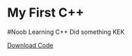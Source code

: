 # My First C++

#Noob
Learning C++ 
Did something KEK


[Download Code](https://worst-generation.prajwals.workers.dev/Prajwal/Prajwal%20Prgrams%20C++.zip)
